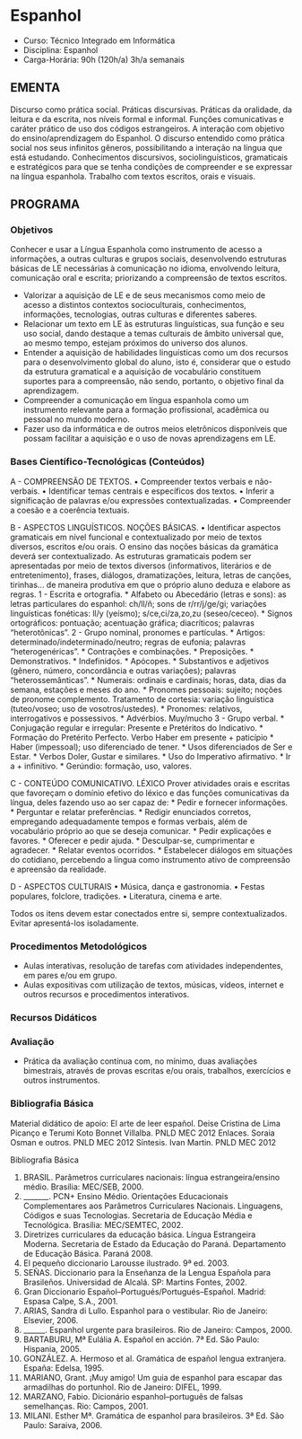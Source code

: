 # Espanhol 

* Curso: Técnico Integrado em Informática
* Disciplina: Espanhol
* Carga-Horária: 90h (120h/a) 3h/a semanais

## EMENTA

Discurso como prática social. Práticas discursivas. Práticas da oralidade, da leitura e da escrita, nos níveis formal e informal.
Funções comunicativas e caráter prático de uso dos códigos estrangeiros. A interação com objetivo do
ensino/aprendizagem do Espanhol. O discurso entendido como prática social nos seus infinitos gêneros, possibilitando a
interação na língua que está estudando. Conhecimentos discursivos, sociolinguísticos, gramaticais e estratégicos para que
se tenha condições de compreender e se expressar na língua espanhola. Trabalho com textos escritos, orais e visuais.

## PROGRAMA
### Objetivos


Conhecer e usar a Língua Espanhola como instrumento de acesso a informações, a outras culturas e grupos
sociais, desenvolvendo estruturas básicas de LE necessárias à comunicação no idioma, envolvendo leitura,
comunicação oral e escrita; priorizando a compreensão de textos escritos.
*   Valorizar a aquisição de LE e de seus mecanismos como meio de acesso a distintos contextos socioculturais,
    conhecimentos, informações, tecnologias, outras culturas e diferentes saberes.
*   Relacionar um texto em LE às estruturas linguísticas, sua função e seu uso social, dando destaque a temas culturais de
    âmbito universal que, ao mesmo tempo, estejam próximos do universo dos alunos.
*   Entender a aquisição de habilidades linguísticas como um dos recursos para o desenvolvimento global do aluno, isto é,
    considerar que o estudo da estrutura gramatical e a aquisição de vocabulário constituem suportes para a compreensão,
    não sendo, portanto, o objetivo final da aprendizagem.
*   Compreender a comunicação em língua espanhola como um instrumento relevante para a formação profissional,
    acadêmica ou pessoal no mundo moderno.
*   Fazer uso da informática e de outros meios eletrônicos disponíveis que possam facilitar a aquisição e o uso de novas aprendizagens
    em LE.

### Bases Científico-Tecnológicas (Conteúdos)

A - COMPREENSÃO DE TEXTOS.
     • Compreender textos verbais e não-verbais.
     • Identificar temas centrais e específicos dos textos.
     • Inferir a significação de palavras e/ou expressões contextualizadas.
     • Compreender a coesão e a coerência textuais.

B - ASPECTOS LINGUÍSTICOS. NOÇÕES BÁSICAS.
 • Identificar aspectos gramaticais em nível funcional e contextualizado por meio de textos diversos, escritos e/ou orais.
O ensino das noções básicas da gramática deverá ser contextualizado. As estruturas gramaticais podem ser
apresentadas por meio de textos diversos (informativos, literários e de entretenimento), frases, diálogos,
dramatizações, leitura, letras de canções, tirinhas... de maneira produtiva em que o próprio aluno deduza e elabore
as regras.
1 - Escrita e ortografia.
     * Alfabeto ou Abecedário (letras e sons): as letras particulares do espanhol: ch/ll/ñ; sons de r/rr/j/ge/gi; variações
           linguísticas fonéticas: ll/y (yeísmo); s/ce,ci/za,zo,zu (seseo/ceceo).
     * Signos ortográficos: pontuação; acentuação gráfica; diacríticos; palavras “heterotônicas”.
2 - Grupo nominal, pronomes e partículas.
     *     Artigos: determinado/indeterminado/neutro; regras de eufonia; palavras “heterogenéricas”.
     *     Contrações e combinações.
     *     Preposições.
     *     Demonstrativos.
     *     Indefinidos.
     *     Apócopes.
     *     Substantivos e adjetivos (gênero, número, concordância e outras variações); palavras “heterossemânticas”.
     *     Numerais: ordinais e cardinais; horas, data, dias da semana, estações e meses do ano.
     *     Pronomes pessoais: sujeito; noções de pronome complemento. Tratamento de cortesia: variação linguística
           (tuteo/voseo; uso de vosotros/ustedes).
     *     Pronomes: relativos, interrogativos e possessivos.
     *     Advérbios. Muy/mucho
3 - Grupo verbal.
     *     Conjugação regular e irregular: Presente e Pretéritos do Indicativo.
     *     Formação do Pretérito Perfecto. Verbo Haber em presente + paticípio
    *    Haber (impessoal); uso diferenciado de tener.
    *    Usos diferenciados de Ser e Estar.
    *    Verbos Doler, Gustar e similares.
    *    Uso do Imperativo afirmativo.
    *    Ir a + infinitivo.
    *    Gerúndio: formação, uso, valores.

C - CONTEÚDO COMUNICATIVO. LÉXICO
Prover atividades orais e escritas que favoreçam o domínio efetivo do léxico e das funções comunicativas da língua, deles
fazendo uso ao ser capaz de:
     * Pedir e fornecer informações.
     * Perguntar e relatar preferências.
     * Redigir enunciados corretos, empregando adequadamente tempos e formas verbais, além de vocabulário próprio ao
         que se deseja comunicar.
     * Pedir explicações e favores.
     * Oferecer e pedir ajuda.
     * Desculpar-se, cumprimentar e agradecer.
     * Relatar eventos ocorridos.
     * Estabelecer diálogos em situações do cotidiano, percebendo a língua como instrumento ativo de compreensão e
         apreensão da realidade.

D - ASPECTOS CULTURAIS
    • Música, dança e gastronomia.
    • Festas populares, folclore, tradições.
    • Literatura, cinema e arte.

Todos os itens devem estar conectados entre si, sempre contextualizados. Evitar apresentá-los isoladamente.

### Procedimentos Metodológicos

*    Aulas interativas, resolução de tarefas com atividades independentes, em pares e/ou em grupo.
*    Aulas expositivas com utilização de textos, músicas, vídeos, internet e outros recursos e procedimentos interativos.

### Recursos Didáticos

### Avaliação

*    Prática da avaliação contínua com, no mínimo, duas avaliações bimestrais, através de provas escritas e/ou orais,
     trabalhos, exercícios e outros instrumentos.

### Bibliografia Básica

Material didático de apoio:
El arte de leer español. Deise Cristina de Lima Picanço e Terumi Koto Bonnet Villalba. PNLD MEC 2012
Enlaces. Soraia Osman e outros. PNLD MEC 2012
Síntesis. Ivan Martin. PNLD MEC 2012

Bibliografia Básica
1.    BRASIL. Parâmetros curriculares nacionais: língua estrangeira/ensino médio. Brasília: MEC/SEB, 2000.
2.    _______. PCN+ Ensino Médio. Orientações Educacionais Complementares aos Parâmetros Curriculares Nacionais.
      Linguagens, Códigos e suas Tecnologias. Secretaria de Educação Média e Tecnológica. Brasília: MEC/SEMTEC,
      2002.
3.    Diretrizes curriculares da educação básica. Língua Estrangeira Moderna. Secretaria de Estado da Educação do
      Paraná. Departamento de Educação Básica. Paraná 2008.
4.    El pequeño diccionario Larousse ilustrado. 9ª ed. 2003.
5.    SEÑAS. Diccionario para la Enseñanza de la Lengua Española para Brasileños. Universidad de Alcalá. SP: Martins
      Fontes, 2002.
6.    Gran Diccionario Español–Portugués/Portugués–Español. Madrid: Espasa Calpe, S.A., 2001.
7.    ARIAS, Sandra di Lullo. Espanhol para o vestibular. Rio de Janeiro: Elsevier, 2006.
8.    ______. Espanhol urgente para brasileiros. Rio de Janeiro: Campos, 2000.
9.    BARTABURU, Mª Eulália A. Español en acción. 7ª Ed. São Paulo: Hispania, 2005.
10. GONZÁLEZ. A. Hermoso et al. Gramática de español lengua extranjera. España: Edelsa, 1995.
11. MARIANO, Grant. ¡Muy amigo! Um guia de espanhol para escapar das armadilhas do portunhol. Rio de Janeiro:
      DIFEL, 1999.
12. MARZANO, Fabio. Dicionário espanhol–português de falsas semelhanças. Rio: Campos, 2001.
13. MILANI. Esther Mª. Gramática de espanhol para brasileiros. 3ª Ed. São Paulo: Saraiva, 2006.
